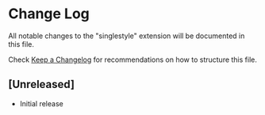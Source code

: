 # Change Log

All notable changes to the "singlestyle" extension will be documented in this file.

Check [Keep a Changelog](http://keepachangelog.com/) for recommendations on how to structure this file.

## [Unreleased]

- Initial release